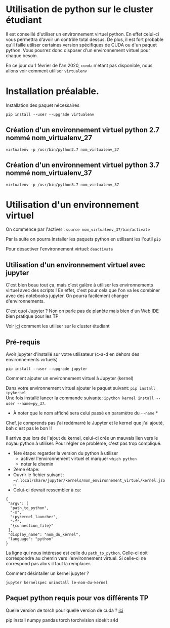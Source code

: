 # Utilisation de python sur le cluster étudiant

Il est conseillé d'utiliser un environnement virtuel python. En effet celui-ci vous permettra d'avoir un contrôle total dessus.
De plus, il est fort probable qu'il faille utiliser certaines version spécifiques de CUDA ou d'un paquet python. Vous pourrez donc disposer d'un environnement virtuel pour chaque besoin.

En ce jour du 1 février de l'an 2020, `conda` n'étant pas disponible, nous allons voir comment utiliser `virtualenv`

# Installation préalable.

Installation des paquet nécessaires

`pip install --user --upgrade virtualenv`


## Création d'un environnement virtuel python 2.7 nommé nom_virtualenv_27
`virtualenv -p /usr/bin/python2.7 nom_virtualenv_27`

## Création d'un environnement virtuel python 3.7 nommé nom_virtualenv_37
`virtualenv -p /usr/bin/python3.7 nom_virtualenv_37`


# Utilisation d'un environnement virtuel

On commence par l'activer : `source nom_virtualenv_37/bin/activate`  

Par la suite on pourra installer les paquets python en utilisant les l'outil `pip`

Pour désactiver l'environnement virtuel: `deactivate`


## Utilisation d'un environnement virtuel avec jupyter

C'est bien beau tout ça, mais c'est galère à utiliser les environnements virtuel avec des scripts !
En effet, c'est pour cela que l'on va les combiner avec des notebooks jupyter.
On pourra facilement changer d'environnements.

C'est quoi Jupyter ? Non on parle pas de planète mais bien d'un Web IDE bien pratique pour les TP 

Voir [ici](https://github.com/m2atal/notebook-distant) comment les utiliser sur le cluster étudiant

## Pré-requis

Avoir jupyter d'installé sur votre utilisateur (c-a-d en dehors des environnements virtuels)


`pip install --user --upgrade jupyter`


Comment ajouter un environnement virtuel à Jupyter (kernel)

Dans votre environnement virtuel ajouter le paquet suivant: `pip install ipykernel`  
Une fois installé lancer la commande suivante: `ipython kernel install --user --name=py_37`.  
* À noter que le nom affiché sera celui passé en paramètre du `--name` *  


Chef, je comprends pas j'ai redémarré le Jupyter et le kernel que j'ai ajouté, bah c'est pas le bon !!

Il arrive que lors de l'ajout du kernel, celui-ci crée un mauvais lien vers le noyau python à utiliser.
Pour régler ce problème, c'est pas trop compliqué.

* 1ère étape: regarder la version du python à utiliser  
  * activer l'environnement virtuel et marquer `which python`
  * noter le chemin
* 2ème étape:
 * Ouvrir le fichier suivant : `~/.local/share/jupyter/kernels/mon_environnement_virtuel/kernel.json`
 * Celui-ci devrait ressembler à ca:  
```[json]
{
 "argv": [
  "path_to_python",
  "-m",
  "ipykernel_launcher",
  "-f",
  "{connection_file}"
 ],
 "display_name": "nom_du_kernel",
 "language": "python"
}
```

La ligne qui nous intéresse est celle du `path_to_python`. Celle-ci doit correspondre au chemin vers l'environnement virtuel. Si celle-ci ne correspond pas alors il faut la remplacer.


 


Comment désintaller un kernel jupyter ?

`jupyter kernelspec uninstall le-nom-du-kernel`


## Paquet python requis pour vos différents TP


Quelle version de torch pour quelle version de cuda ? [ici](https://pytorch.org/get-started)


pip install numpy pandas torch torchvision sidekit s4d

